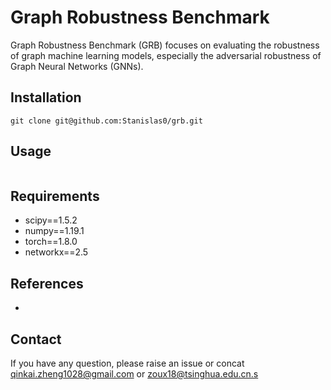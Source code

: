 # Graph Robustness Benchmark

Graph Robustness Benchmark (GRB) focuses on evaluating the robustness of graph machine learning models, especially the adversarial robustness of Graph Neural Networks (GNNs). 

## Installation

```
git clone git@github.com:Stanislas0/grb.git
```

## Usage

```python

```

## Requirements

* scipy==1.5.2
* numpy==1.19.1
* torch==1.8.0
* networkx==2.5

## References

* 

## Contact

If you have any question, please raise an issue or concat qinkai.zheng1028@gmail.com or zoux18@tsinghua.edu.cn.s
